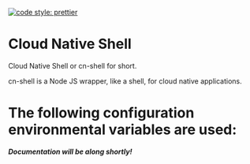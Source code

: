 [![code style: prettier](https://img.shields.io/badge/code_style-prettier-ff69b4.svg?style=flat-square)](https://github.com/prettier/prettier)

# Cloud Native Shell

Cloud Native Shell or cn-shell for short.

cn-shell is a Node JS wrapper, like a shell, for cloud native applications.

# The following configuration environmental variables are used:

_**Documentation will be along shortly!**_

